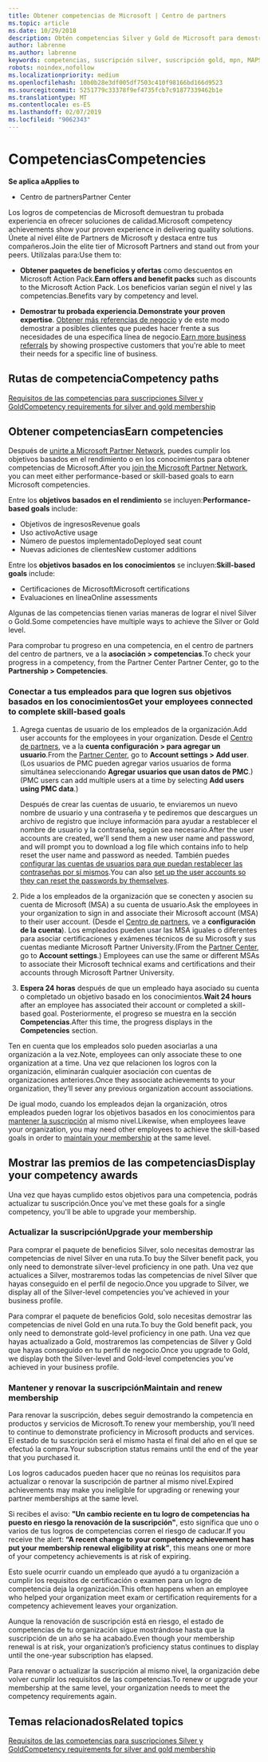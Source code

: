 ```yaml
---
title: Obtener competencias de Microsoft | Centro de partners
ms.topic: article
ms.date: 10/29/2018
description: Obtén competencias Silver y Gold de Microsoft para demostrar tu experiencia probada en ofrecer soluciones de calidad en un área especializada de negocios.
author: labrenne
ms.author: labrenne
keywords: competencias, suscripción silver, suscripción gold, mpn, MAPS, competencia, ventajas, objetivos de rendimiento, objetivos de habilidades
robots: noindex,nofollow
ms.localizationpriority: medium
ms.openlocfilehash: 10b0b28e3df005df7503c410f98166bd166d9523
ms.sourcegitcommit: 5251779c33378f9ef4735fcb7c91877339462b1e
ms.translationtype: MT
ms.contentlocale: es-ES
ms.lasthandoff: 02/07/2019
ms.locfileid: "9062343"
---
```

<!--
•   FWLink https://go.microsoft.com/fwlink/?linkid=851080 : top of page
•   FWLink https://go.microsoft.com/fwlink/?linkid=851281: top of page (duplicate)
•   FWLink https://go.microsoft.com/fwlink/?linkid=851079: Competencies (#attainment_paths)
•   FWLink https://go.microsoft.com/fwlink/?linkid=851081: Maintain and renew membership (#maintain_membership)
•   FWLink https://go.microsoft.com/fwlink/?linkid=851082: Get your employees connected to complete skill-based goals (#associating_achievements)
•   FWLink https://go.microsoft.com/fwlink/?linkid=851083 : Achievement overrides (#achievement_override)
•   FWLink: https://go.microsoft.com/fwlink/?linkid=851236: UI link, goes to the place where you import new users. Temporarily points to the Partner Center homepage.
•   FWLink: https://go.microsoft.com/fwlink/?linkid=851607 :Will go to the docs page for Silver/Gold competency achievements. Currently goes to https://partnercenter.microsoft.com/partner/cloud-solution-provider 

 -->

# <a name="competencies"></a><span data-ttu-id="65e59-104">Competencias</span><span class="sxs-lookup"><span data-stu-id="65e59-104">Competencies</span></span>

**<span data-ttu-id="65e59-105">Se aplica a</span><span class="sxs-lookup"><span data-stu-id="65e59-105">Applies to</span></span>**
-  <span data-ttu-id="65e59-106">Centro de partners</span><span class="sxs-lookup"><span data-stu-id="65e59-106">Partner Center</span></span>

<span data-ttu-id="65e59-107">Los logros de competencias de Microsoft demuestran tu probada experiencia en ofrecer soluciones de calidad.</span><span class="sxs-lookup"><span data-stu-id="65e59-107">Microsoft competency achievements show your proven experience in delivering quality solutions.</span></span> <span data-ttu-id="65e59-108">Únete al nivel élite de Partners de Microsoft y destaca entre tus compañeros.</span><span class="sxs-lookup"><span data-stu-id="65e59-108">Join the elite tier of Microsoft Partners and stand out from your peers.</span></span> <span data-ttu-id="65e59-109">Utilízalas para:</span><span class="sxs-lookup"><span data-stu-id="65e59-109">Use them to:</span></span> 

*  <span data-ttu-id="65e59-110">**Obtener paquetes de beneficios y ofertas** como descuentos en Microsoft Action Pack.</span><span class="sxs-lookup"><span data-stu-id="65e59-110">**Earn offers and benefit packs** such as discounts to the Microsoft Action Pack.</span></span> <span data-ttu-id="65e59-111">Los beneficios varían según el nivel y las competencias.</span><span class="sxs-lookup"><span data-stu-id="65e59-111">Benefits vary by competency and level.</span></span> 

*  <span data-ttu-id="65e59-112">**Demostrar tu probada experiencia**.</span><span class="sxs-lookup"><span data-stu-id="65e59-112">**Demonstrate your proven expertise**.</span></span> <span data-ttu-id="65e59-113">[Obtener más referencias de negocio](referrals.md) y de este modo demostrar a posibles clientes que puedes hacer frente a sus necesidades de una específica línea de negocio.</span><span class="sxs-lookup"><span data-stu-id="65e59-113">[Earn more business referrals](referrals.md) by showing prospective customers that you're able to meet their needs for a specific line of business.</span></span>

## <a href="" id="attainment_paths"></a> <span data-ttu-id="65e59-114">Rutas de competencia</span><span class="sxs-lookup"><span data-stu-id="65e59-114">Competency paths</span></span>

[<span data-ttu-id="65e59-115">Requisitos de las competencias para suscripciones Silver y Gold</span><span class="sxs-lookup"><span data-stu-id="65e59-115">Competency requirements for silver and gold membership</span></span>](learn-about-competencies.md)

## <a name="earn-competencies"></a><span data-ttu-id="65e59-116">Obtener competencias</span><span class="sxs-lookup"><span data-stu-id="65e59-116">Earn competencies</span></span>

<span data-ttu-id="65e59-117">Después de [unirte a Microsoft Partner Network](mpn-overview.md), puedes cumplir los objetivos basados en el rendimiento o en los conocimientos para obtener competencias de Microsoft.</span><span class="sxs-lookup"><span data-stu-id="65e59-117">After you [join the Microsoft Partner Network](mpn-overview.md), you can meet either performance-based or skill-based goals to earn Microsoft competencies.</span></span> 

<span data-ttu-id="65e59-118">Entre los **objetivos basados en el rendimiento** se incluyen:</span><span class="sxs-lookup"><span data-stu-id="65e59-118">**Performance-based goals** include:</span></span> 
* <span data-ttu-id="65e59-119">Objetivos de ingresos</span><span class="sxs-lookup"><span data-stu-id="65e59-119">Revenue goals</span></span>
* <span data-ttu-id="65e59-120">Uso activo</span><span class="sxs-lookup"><span data-stu-id="65e59-120">Active usage</span></span>
* <span data-ttu-id="65e59-121">Número de puestos implementado</span><span class="sxs-lookup"><span data-stu-id="65e59-121">Deployed seat count</span></span>
* <span data-ttu-id="65e59-122">Nuevas adiciones de clientes</span><span class="sxs-lookup"><span data-stu-id="65e59-122">New customer additions</span></span>

<span data-ttu-id="65e59-123">Entre los **objetivos basados en los conocimientos** se incluyen:</span><span class="sxs-lookup"><span data-stu-id="65e59-123">**Skill-based goals** include:</span></span> 
* <span data-ttu-id="65e59-124">Certificaciones de Microsoft</span><span class="sxs-lookup"><span data-stu-id="65e59-124">Microsoft certifications</span></span>
* <span data-ttu-id="65e59-125">Evaluaciones en línea</span><span class="sxs-lookup"><span data-stu-id="65e59-125">Online assessments</span></span> 

<span data-ttu-id="65e59-126">Algunas de las competencias tienen varias maneras de lograr el nivel Silver o Gold.</span><span class="sxs-lookup"><span data-stu-id="65e59-126">Some competencies have multiple ways to achieve the Silver or Gold level.</span></span>

<span data-ttu-id="65e59-127">Para comprobar tu progreso en una competencia, en el centro de partners del centro de partners, ve a la **asociación > competencias**.</span><span class="sxs-lookup"><span data-stu-id="65e59-127">To check your progress in a competency, from the Partner Center Partner Center, go to the **Partnership > Competencies**.</span></span> 

### <a href="" id="associating_achievements"></a><span data-ttu-id="65e59-128">Conectar a tus empleados para que logren sus objetivos basados en los conocimientos</span><span class="sxs-lookup"><span data-stu-id="65e59-128">Get your employees connected to complete skill-based goals</span></span>

1.  <span data-ttu-id="65e59-129">Agrega cuentas de usuario de los empleados de la organización.</span><span class="sxs-lookup"><span data-stu-id="65e59-129">Add user accounts for the employees in your organization.</span></span> <span data-ttu-id="65e59-130">Desde el [Centro de partners](http://partnercenter.microsoft.com), ve a la **cuenta configuración > para agregar un usuario**.</span><span class="sxs-lookup"><span data-stu-id="65e59-130">From the [Partner Center](http://partnercenter.microsoft.com), go to **Account settings > Add user**.</span></span> <span data-ttu-id="65e59-131">(Los usuarios de PMC pueden agregar varios usuarios de forma simultánea seleccionando **Agregar usuarios que usan datos de PMC**.)</span><span class="sxs-lookup"><span data-stu-id="65e59-131">(PMC users can add multiple users at a time by selecting **Add users using PMC data**.)</span></span>

    <span data-ttu-id="65e59-132">Después de crear las cuentas de usuario, te enviaremos un nuevo nombre de usuario y una contraseña y te pediremos que descargues un archivo de registro que incluye información para ayudar a restablecer el nombre de usuario y la contraseña, según sea necesario.</span><span class="sxs-lookup"><span data-stu-id="65e59-132">After the user accounts are created, we'll send them a new user name and password, and will prompt you to download a log file which contains info to help reset the user name and password as needed.</span></span> <span data-ttu-id="65e59-133">También puedes [configurar las cuentas de usuarios para que puedan restablecer las contraseñas por sí mismos](https://docs.microsoft.com/en-us/azure/active-directory/active-directory-passwords-getting-started).</span><span class="sxs-lookup"><span data-stu-id="65e59-133">You can also [set up the user accounts so they can reset the passwords by themselves](https://docs.microsoft.com/en-us/azure/active-directory/active-directory-passwords-getting-started).</span></span>

2. <span data-ttu-id="65e59-134">Pide a los empleados de la organización que se conecten y asocien su cuenta de Microsoft (MSA) a su cuenta de usuario.</span><span class="sxs-lookup"><span data-stu-id="65e59-134">Ask the employees in your organization to sign in and associate their Microsoft account (MSA) to their user account.</span></span> <span data-ttu-id="65e59-135">(Desde el [Centro de partners](http://partnercenter.microsoft.com), ve a **configuración de la cuenta**). Los empleados pueden usar las MSA iguales o diferentes para asociar certificaciones y exámenes técnicos de su Microsoft y sus cuentas mediante Microsoft Partner University.</span><span class="sxs-lookup"><span data-stu-id="65e59-135">(From the [Partner Center](http://partnercenter.microsoft.com), go to **Account settings**.) Employees can use the same or different MSAs to associate their Microsoft technical exams and certifications and their accounts through Microsoft Partner University.</span></span>

3.  <span data-ttu-id="65e59-136">**Espera 24 horas** después de que un empleado haya asociado su cuenta o completado un objetivo basado en los conocimientos.</span><span class="sxs-lookup"><span data-stu-id="65e59-136">**Wait 24 hours** after an employee has associated their account or completed a skill-based goal.</span></span> <span data-ttu-id="65e59-137">Posteriormente, el progreso se muestra en la sección **Competencias**.</span><span class="sxs-lookup"><span data-stu-id="65e59-137">After this time, the progress displays in the **Competencies** section.</span></span>

<span data-ttu-id="65e59-138">Ten en cuenta que los empleados solo pueden asociarlas a una organización a la vez.</span><span class="sxs-lookup"><span data-stu-id="65e59-138">Note, employees can only associate these to one organization at a time.</span></span> <span data-ttu-id="65e59-139">Una vez que relacionen los logros con la organización, eliminarán cualquier asociación con cuentas de organizaciones anteriores.</span><span class="sxs-lookup"><span data-stu-id="65e59-139">Once they associate achievements to your organization, they’ll sever any previous organization account associations.</span></span>

<span data-ttu-id="65e59-140">De igual modo, cuando los empleados dejan la organización, otros empleados pueden lograr los objetivos basados en los conocimientos para [mantener la suscripción](#maintaining_membership) al mismo nivel.</span><span class="sxs-lookup"><span data-stu-id="65e59-140">Likewise, when employees leave your organization, you may need other employees to achieve the skill-based goals in order to [maintain your membership](#maintaining_membership) at the same level.</span></span>

## <a name="display-your-competency-awards"></a><span data-ttu-id="65e59-141">Mostrar las premios de las competencias</span><span class="sxs-lookup"><span data-stu-id="65e59-141">Display your competency awards</span></span>

<span data-ttu-id="65e59-142">Una vez que hayas cumplido estos objetivos para una competencia, podrás actualizar tu suscripción.</span><span class="sxs-lookup"><span data-stu-id="65e59-142">Once you've met these goals for a single competency, you'll be able to upgrade your membership.</span></span>

### <a name="upgrade-your-membership"></a><span data-ttu-id="65e59-143">Actualizar la suscripción</span><span class="sxs-lookup"><span data-stu-id="65e59-143">Upgrade your membership</span></span>

<span data-ttu-id="65e59-144">Para comprar el paquete de beneficios Silver, solo necesitas demostrar las competencias de nivel Silver en una ruta.</span><span class="sxs-lookup"><span data-stu-id="65e59-144">To buy the Silver benefit pack, you only need to demonstrate silver-level proficiency in one path.</span></span> <span data-ttu-id="65e59-145">Una vez que actualices a Silver, mostraremos todas las competencias de nivel Silver que hayas conseguido en el perfil de negocio.</span><span class="sxs-lookup"><span data-stu-id="65e59-145">Once you upgrade to Silver, we display all of the Silver-level competencies you’ve achieved in your business profile.</span></span> 

<span data-ttu-id="65e59-146">Para comprar el paquete de beneficios Gold, solo necesitas demostrar las competencias de nivel Gold en una ruta.</span><span class="sxs-lookup"><span data-stu-id="65e59-146">To buy the Gold benefit pack, you only need to demonstrate gold-level proficiency in one path.</span></span> <span data-ttu-id="65e59-147">Una vez que hayas actualizado a Gold, mostraremos las competencias de Silver y Gold que hayas conseguido en tu perfil de negocio.</span><span class="sxs-lookup"><span data-stu-id="65e59-147">Once you upgrade to Gold, we display both the Silver-level and Gold-level competencies you’ve achieved in your business profile.</span></span> 

### <a href="" id="maintain_membership"></a> <span data-ttu-id="65e59-148">Mantener y renovar la suscripción</span><span class="sxs-lookup"><span data-stu-id="65e59-148">Maintain and renew membership</span></span>

<span data-ttu-id="65e59-149">Para renovar la suscripción, debes seguir demostrando la competencia en productos y servicios de Microsoft.</span><span class="sxs-lookup"><span data-stu-id="65e59-149">To renew your membership, you’ll need to continue to demonstrate proficiency in Microsoft products and services.</span></span> <span data-ttu-id="65e59-150">El estado de tu suscripción será el mismo hasta el final del año en el que se efectuó la compra.</span><span class="sxs-lookup"><span data-stu-id="65e59-150">Your subscription status remains until the end of the year that you purchased it.</span></span>

<span data-ttu-id="65e59-151">Los logros caducados pueden hacer que no reúnas los requisitos para actualizar o renovar la suscripción de partner al mismo nivel.</span><span class="sxs-lookup"><span data-stu-id="65e59-151">Expired achievements may make you ineligible for upgrading or renewing your partner memberships at the same level.</span></span> 

<span data-ttu-id="65e59-152">Si recibes el aviso: **"Un cambio reciente en tu logro de competencias ha puesto en riesgo la renovación de la suscripción"**, esto significa que uno o varios de tus logros de competencias corren el riesgo de caducar.</span><span class="sxs-lookup"><span data-stu-id="65e59-152">If you receive the alert: **“A recent change to your competency achievement has put your membership renewal eligibility at risk”**, this means one or more of your competency achievements is at risk of expiring.</span></span> 

<span data-ttu-id="65e59-153">Esto suele ocurrir cuando un empleado que ayudó a tu organización a cumplir los requisitos de certificación o examen para un logro de competencia deja la organización.</span><span class="sxs-lookup"><span data-stu-id="65e59-153">This often happens when an employee who helped your organization meet exam or certification requirements for a competency achievement leaves your organization.</span></span> 

<span data-ttu-id="65e59-154">Aunque la renovación de suscripción está en riesgo, el estado de competencias de tu organización sigue mostrándose hasta que la suscripción de un año se ha acabado.</span><span class="sxs-lookup"><span data-stu-id="65e59-154">Even though your membership renewal is at risk, your organization’s proficiency status continues to display until the one-year subscription has elapsed.</span></span>

<span data-ttu-id="65e59-155">Para renovar o actualizar la suscripción al mismo nivel, la organización debe volver cumplir los requisitos de las competencias.</span><span class="sxs-lookup"><span data-stu-id="65e59-155">To renew or upgrade your membership at the same level, your organization needs to meet the competency requirements again.</span></span>

## <a name="related-topics"></a><span data-ttu-id="65e59-156">Temas relacionados</span><span class="sxs-lookup"><span data-stu-id="65e59-156">Related topics</span></span>

[<span data-ttu-id="65e59-157">Requisitos de las competencias para suscripciones Silver y Gold</span><span class="sxs-lookup"><span data-stu-id="65e59-157">Competency requirements for silver and gold membership</span></span>](learn-about-competencies.md)